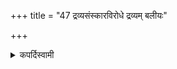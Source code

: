 +++
title = "47 द्रव्यसंस्कारविरोधे द्रव्यम् बलीयः"

+++

<details><summary>कपर्दिस्वामी</summary>


<details>

<details><summary>हरदत्तः</summary>


<details>

<details><summary>Müller</summary>

If there is contradiction with regard to the substance, the object prevails.

#####  Commentary

An example makes the meaning of this Sūtra quite clear. Generally the yūpa or sacrificial post for fastening sacrificial animals is made of Khadira wood. But if a post made of wood is not strong enough to hold the animal, then an iron post is to be used, the object being the fastening of the animal, while the material is of less consequence.
</details>

<details><summary>थिते</summary>

द्रव्यसंस्कारविरोधे द्रव्यं बलीयः ४७
</details>
